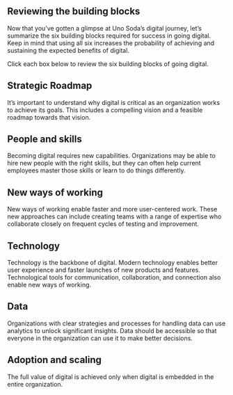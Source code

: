 ## Reviewing the building blocks

Now that you’ve gotten a glimpse at Uno Soda’s digital journey, let’s summarize the six building blocks required for success in going digital. Keep in mind that using all six increases the probability of achieving and sustaining the expected benefits of digital.

Click each box below to review the six building blocks of going digital.

## Strategic Roadmap

It’s important to understand why digital is critical as an organization works to achieve its goals. This includes a compelling vision and a feasible roadmap towards that vision.

## People and skills

Becoming digital requires new capabilities. Organizations may be able to hire new people with the right skills, but they can often help current employees master those skills or learn to do things differently.

## New ways of working

New ways of working enable faster and more user-centered work. These new approaches can include creating teams with a range of expertise who collaborate closely on frequent cycles of testing and improvement.

## Technology

Technology is the backbone of digital. Modern technology enables better user experience and faster launches of new products and features. Technological tools for communication, collaboration, and connection also enable new ways of working.

## Data

Organizations with clear strategies and processes for handling data can use analytics to unlock significant insights. Data should be accessible so that everyone in the organization can use it to make better decisions.

## Adoption and scaling

The full value of digital is achieved only when digital is embedded in the entire organization.

